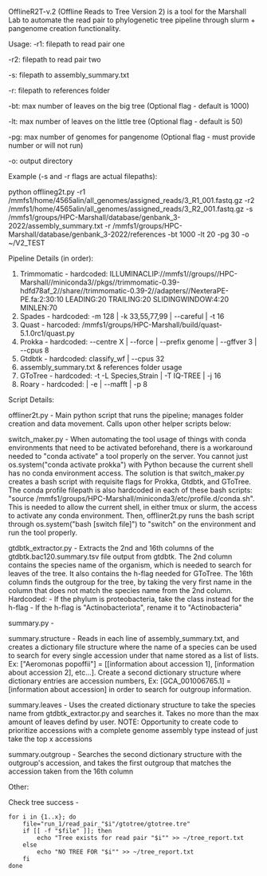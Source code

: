 OfflineR2T-v.2 (Offline Reads to Tree Version 2) is a tool for the Marshall Lab to automate the read pair to phylogenetic tree pipeline through slurm + pangenome creation functionality.

Usage:
-r1: filepath to read pair one

-r2: filepath to read pair two

-s: filepath to assembly_summary.txt

-r: filepath to references folder

-bt: max number of leaves on the big tree (Optional flag - default is 1000)

-lt: max number of leaves on the little tree (Optional flag - default is 50)

-pg: max number of genomes for pangenome (Optional flag - must provide number or will not run)

-o: output directory

Example (-s and -r flags are actual filepaths): 

python offlineg2t.py -r1 /mmfs1/home/4565alin/all_genomes/assigned_reads/3_R1_001.fastq.gz -r2 /mmfs1/home/4565alin/all_genomes/assigned_reads/3_R2_001.fastq.gz -s /mmfs1/groups/HPC-Marshall/database/genbank_3-2022/assembly_summary.txt -r /mmfs1/groups/HPC-Marshall/database/genbank_3-2022/references -bt 1000 -lt 20 -pg 30 -o ~/V2_TEST

Pipeline Details (in order): 
1. Trimmomatic - hardcoded: ILLUMINACLIP://mmfs1//groups//HPC-Marshall//miniconda3//pkgs//trimmomatic-0.39-hdfd78af_2//share//trimmomatic-0.39-2//adapters//NexteraPE-PE.fa:2:30:10 LEADING:20 TRAILING:20 SLIDINGWINDOW:4:20 MINLEN:70
2. Spades - hardcoded: -m 128 | -k 33,55,77,99 | --careful | -t 16
3. Quast - harcoded: /mmfs1/groups/HPC-Marshall/build/quast-5.1.0rc1/quast.py
4. Prokka - hardcoded: --centre X | --force | --prefix genome | --gffver 3 | --cpus 8
5. Gtdbtk - hardcoded: classify_wf | --cpus 32
6. assembly_summary.txt & references folder usage
7. GToTree - hardcoded: -t -L Species,Strain | -T IQ-TREE | -j 16
8. Roary - hardcoded: | -e | --mafft | -p 8

Script Details:

offliner2t.py - Main python script that runs the pipeline; manages folder creation and data movement. Calls upon other helper scripts below:

switch_maker.py - When automating the tool usage of things with conda environments that need to be activated beforehand, there is a workaround needed to "conda activate" a tool properly on the server. You cannot just os.system("conda activate prokka") with Python because the current shell has no conda environment access. The solution is that switch_maker.py creates a bash script with requisite flags for Prokka, Gtdbtk, and GToTree. The conda profile filepath is also hardcoded in each of these bash scripts: "source /mmfs1/groups/HPC-Marshall/miniconda3/etc/profile.d/conda.sh". This is needed to allow the current shell, in either tmux or slurm, the access to activate any conda environment. Then, offliner2t.py runs the bash script through os.system("bash [switch file]") to "switch" on the environment and run the tool properly.

gtdbtk_extractor.py - Extracts the 2nd and 16th columns of the gtdbtk.bac120.summary.tsv file output from gtdbtk. The 2nd column contains the species name of the organism, which is needed to search for leaves of the tree. It also contains the h-flag needed for GToTree. The 16th column finds the outgroup for the tree, by taking the very first name in the column that does not match the species name from the 2nd column. Hardcoded:
    - If the phylum is proteobacteria, take the class instead for the h-flag
    - If the h-flag is "Actinobacteriota", rename it to "Actinobacteria"

summary.py -

summary.structure - Reads in each line of assembly_summary.txt, and creates a dictionary file structure where the name of a species can be used to search for every single accession under that name stored as a list of lists. Ex: ["Aeromonas popoffii"] = [[information about accession 1], [information about accession 2], etc...]. Create a second dictionary structure where dictionary entries are accession numbers, Ex: [GCA_001006765.1] = [information about accession] in order to search for outgroup information.
    
summary.leaves - Uses the created dictionary structure to take the species name from gtdbtk_extractor.py and searches it. Takes no more than the max amount of leaves defind by user. 
        NOTE: Opportunity to create code to prioritize accessions with a complete genome assembly type instead of just take the top x accessions
        
summary.outgroup - Searches the second dictionary structure with the outgroup's accession, and takes the first outgroup that matches the accession taken from the 16th column

Other:

Check tree success -

    for i in {1..x}; do
        file="run_1/read_pair_"$i"/gtotree/gtotree.tre"
        if [[ -f "$file" ]]; then
            echo "Tree exists for read pair "$i"" >> ~/tree_report.txt
        else
            echo "NO TREE FOR "$i"" >> ~/tree_report.txt
        fi
    done
